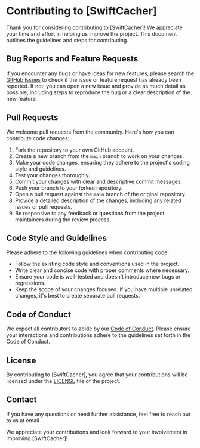 # Contributing to [SwiftCacher]

Thank you for considering contributing to [SwiftCacher]! We appreciate your time and effort in helping us improve the project. This document outlines the guidelines and steps for contributing.

## Bug Reports and Feature Requests

If you encounter any bugs or have ideas for new features, please search the [GitHub Issues](https://github.com/stremovskyy/SwiftCacher/issues) to check if the issue or feature request has already been reported. If not, you can open a new issue and provide as much detail as possible, including steps to reproduce the bug or a clear description of the new feature.

## Pull Requests

We welcome pull requests from the community. Here's how you can contribute code changes:

1. Fork the repository to your own GitHub account.
2. Create a new branch from the `main` branch to work on your changes.
3. Make your code changes, ensuring they adhere to the project's coding style and guidelines.
4. Test your changes thoroughly.
5. Commit your changes with clear and descriptive commit messages.
6. Push your branch to your forked repository.
7. Open a pull request against the `main` branch of the original repository.
8. Provide a detailed description of the changes, including any related issues or pull requests.
9. Be responsive to any feedback or questions from the project maintainers during the review process.

## Code Style and Guidelines

Please adhere to the following guidelines when contributing code:

- Follow the existing code style and conventions used in the project.
- Write clear and concise code with proper comments where necessary.
- Ensure your code is well-tested and doesn't introduce new bugs or regressions.
- Keep the scope of your changes focused. If you have multiple unrelated changes, it's best to create separate pull requests.

## Code of Conduct

We expect all contributors to abide by our [Code of Conduct](CODE_OF_CONDUCT.md). Please ensure your interactions and contributions adhere to the guidelines set forth in the Code of Conduct.

## License

By contributing to [SwiftCacher], you agree that your contributions will be licensed under the [LICENSE](LICENSE) file of the project.

## Contact

If you have any questions or need further assistance, feel free to reach out to us at email

We appreciate your contributions and look forward to your involvement in improving [SwiftCacher]!


